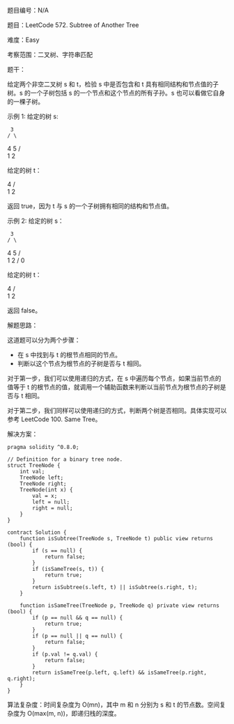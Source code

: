 题目编号：N/A

题目：LeetCode 572. Subtree of Another Tree

难度：Easy

考察范围：二叉树、字符串匹配

题干：

给定两个非空二叉树 s 和 t，检验 s 中是否包含和 t 具有相同结构和节点值的子树。s 的一个子树包括 s 的一个节点和这个节点的所有子孙。s 也可以看做它自身的一棵子树。

示例 1:
给定的树 s:

     3
    / \
   4   5
  / \
 1   2

给定的树 t：

   4 
  / \
 1   2

返回 true，因为 t 与 s 的一个子树拥有相同的结构和节点值。

示例 2:
给定的树 s：

     3
    / \
   4   5
  / \
 1   2
    /
   0

给定的树 t：

   4
  / \
 1   2

返回 false。

解题思路：

这道题可以分为两个步骤：

- 在 s 中找到与 t 的根节点相同的节点。
- 判断以这个节点为根节点的子树是否与 t 相同。

对于第一步，我们可以使用递归的方式，在 s 中遍历每个节点，如果当前节点的值等于 t 的根节点的值，就调用一个辅助函数来判断以当前节点为根节点的子树是否与 t 相同。

对于第二步，我们同样可以使用递归的方式，判断两个树是否相同。具体实现可以参考 LeetCode 100. Same Tree。

解决方案：

```solidity
pragma solidity ^0.8.0;

// Definition for a binary tree node.
struct TreeNode {
    int val;
    TreeNode left;
    TreeNode right;
    TreeNode(int x) {
        val = x;
        left = null;
        right = null;
    }
}

contract Solution {
    function isSubtree(TreeNode s, TreeNode t) public view returns (bool) {
        if (s == null) {
            return false;
        }
        if (isSameTree(s, t)) {
            return true;
        }
        return isSubtree(s.left, t) || isSubtree(s.right, t);
    }

    function isSameTree(TreeNode p, TreeNode q) private view returns (bool) {
        if (p == null && q == null) {
            return true;
        }
        if (p == null || q == null) {
            return false;
        }
        if (p.val != q.val) {
            return false;
        }
        return isSameTree(p.left, q.left) && isSameTree(p.right, q.right);
    }
}
```

算法复杂度：时间复杂度为 O(mn)，其中 m 和 n 分别为 s 和 t 的节点数。空间复杂度为 O(max(m, n))，即递归栈的深度。